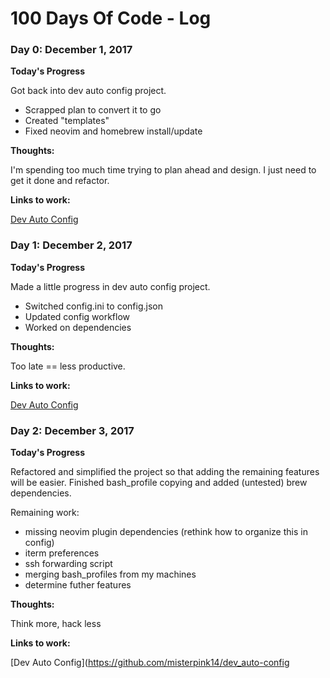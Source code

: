 # 100 Days Of Code - Log


### Day 0: December 1, 2017

**Today's Progress**

Got back into dev auto config project.
+ Scrapped plan to convert it to go
+ Created "templates"
+ Fixed neovim and homebrew install/update

**Thoughts:** 

I'm spending too much time trying to plan ahead and design. I just need to get it done and refactor.

**Links to work:** 

[Dev Auto Config](https://github.com/misterpink14/dev_auto-config)


### Day 1: December 2, 2017

**Today's Progress**

Made a little progress in dev auto config project.
+ Switched config.ini to config.json
+ Updated config workflow
+ Worked on dependencies

**Thoughts:** 

Too late == less productive.

**Links to work:** 

[Dev Auto Config](https://github.com/misterpink14/dev_auto-config)


### Day 2: December 3, 2017

**Today's Progress**

Refactored and simplified the project so that adding the remaining features will be easier. Finished bash\_profile copying and added (untested) brew dependencies.

Remaining work: 
+ missing neovim plugin dependencies (rethink how to organize this in config)
+ iterm preferences
+ ssh forwarding script
+ merging bash\_profiles from my machines
+ determine futher features

**Thoughts:** 

Think more, hack less

**Links to work:** 

[Dev Auto Config](https://github.com/misterpink14/dev_auto-config
